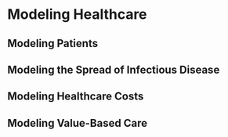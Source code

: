 # Modeling Healthcare

## Modeling Patients

## Modeling the Spread of Infectious Disease

## Modeling Healthcare Costs

## Modeling Value-Based Care
